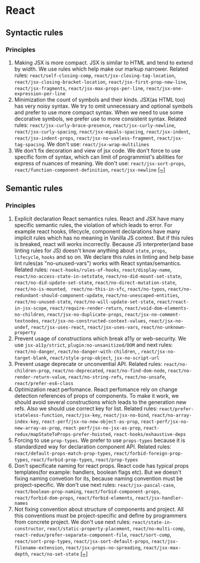 # React

## Syntactic rules
### Principles
1. Making JSX is more compact. JSX is similar to HTML and tend to extend by width. We use rules which help make our markup narrower. Related rules: `react/self-closing-comp`, `react/jsx-closing-tag-location`, `react/jsx-closing-bracket-location`, `react/jsx-first-prop-new-line`, `react/jsx-fragments`, `react/jsx-max-props-per-line`, `react/jsx-one-expression-per-line`
2. Minimization the count of symbols and their kinds. JSX(as HTML too) has very noisy syntax. We try to omit unnecessary and optional symbols and prefer to use more compact syntax. When we need to use some decorative symbols, we prefer use to more consistent syntax. Related rules: `react/jsx-curly-brace-presence`, `react/jsx-curly-newline`, `react/jsx-curly-spacing`, `react/jsx-equals-spacing`, `react/jsx-indent`, `react/jsx-indent-props`, `react/jsx-no-useless-fragment`, `react/jsx-tag-spacing`. We don't use: `react/jsx-wrap-multilines`
3. We don't fix decoration and view of jsx code. We don't force to use specific form of syntax, which can limit of programmist's abilities for express of nuances of meaning. We don't use: `react/jsx-sort-props`, `react/function-component-definition`, `react/jsx-newline`
[[~]](https://github.com/CSSSR/csssr-base-lint/blob/master/eslintrc/react.js#L5-L11)

## Semantic rules
### Principles
1. Explicit declaration React semantics rules. React and JSX have many specific semantic rules, the violation of which leads to error. For example react hooks, lifecycle, component declarations have many implicit rules which has no meaning in Vanilla JS context. But if this rules is breaked, react will works incorrectly. Because JS interpreter(and base linting rules for JS) doesn't know anything about `state`, `props`, `lifecycle`, `hooks` and so on. We declare this rules in linting and help base lint rules(as "no-unused-vars") works with React syntax/semantics. Related rules: `react-hooks/rules-of-hooks`, `react/display-name`, `react/no-access-state-in-setstate`, `react/no-did-mount-set-state`, `react/no-did-update-set-state`, `react/no-direct-mutation-state`, `react/no-is-mounted`, ` react/no-this-in-sfc`, `react/no-typos`, `react/no-redundant-should-component-update`, `react/no-unescaped-entities`, `react/no-unused-state`, `react/no-will-update-set-state`, `react/react-in-jsx-scope`, `react/require-render-return`, `react/void-dom-elements-no-children`,  `react/jsx-no-duplicate-props`, `react/jsx-no-comment-textnodes`, `react/jsx-no-constructed-context-values`, `react/jsx-no-undef`, `react/jsx-uses-react`, `react/jsx-uses-vars`, `react/no-unknown-property`
2. Prevent usage of constructions which break a11y or web-security. We use `jsx-a11y/strict`, `plugin:no-unsanitized/DOM` and next rules: `react/no-danger`, `react/no-danger-with-children`, , `react/jsx-no-target-blank`, `react/style-prop-object`, `jsx-no-script-url`
3. Prevent usage deprecate or unconvential API. Related rules: `react/no-children-prop`, `react/no-deprecated`,  `react/no-find-dom-node`, `react/no-render-return-value`, `react/no-string-refs`, `react/no-unsafe`, `react/prefer-es6-class`
4. Optimization react perfomance. React perfomance rely on change detection references of props of components. To make it work, we should avoid several constructions which leads to the generation new refs. Also we should use correct key for list. Related rules: `react/prefer-stateless-function`, `react/jsx-key`, `react/jsx-no-bind`, `react/no-array-index-key`, `react-perf/jsx-no-new-object-as-prop`, `react-perf/jsx-no-new-array-as-prop`, `react-perf/jsx-no-jsx-as-prop`, `react-redux/mapStateToProps-prefer-hoisted`, `react-hooks/exhaustive-deps`
5. Forcing to use `prop-types`. We prefer to use `props-types` because it is standardized way for declaration component API. Related rules: `react/default-props-match-prop-types`, `react/forbid-foreign-prop-types`, `react/forbid-prop-types`, `react/prop-types` 
6. Don't specificate naming for react props. React code has typical props templates(for example: handlers, boolean flags etc). But we doesn't fixing naming convetion for its, because naming convention must be project-specific. We don't use next rules: `react/jsx-pascal-case`, `react/boolean-prop-naming`, `react/forbid-component-props`, `react/forbid-dom-props`, `react/forbid-elements`, `react/jsx-handler-names`
7. Not fixing convention about structure of components and project. All this conventions must be project-specific and define by programmers from concrete project. We don't use next rules: `react/state-in-constructor`, `react/static-property-placement`, `react/no-multi-comp`, `react-redux/prefer-separate-component-file`, `react/sort-comp`, `react/sort-prop-types`, `react/jsx-sort-default-props`, `react/jsx-filename-extension`, `react/jsx-props-no-spreading`, `react/jsx-max-depth`, `react/no-set-state`
[[~]](https://github.com/CSSSR/csssr-base-lint/blob/master/eslintrc/react.js#L16-L25)
